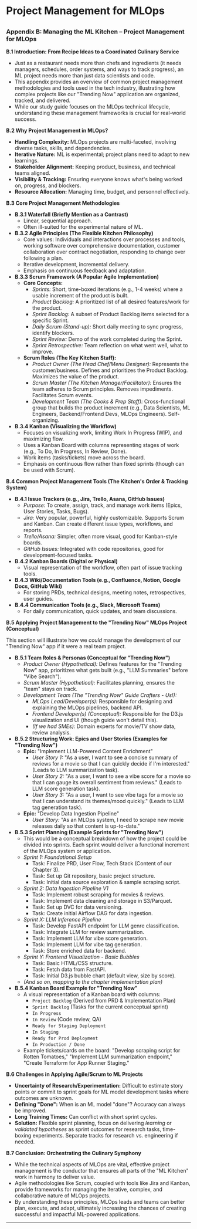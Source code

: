# Project Management for MLOps
##
### Appendix B: Managing the ML Kitchen – Project Management for MLOps

**B.1 Introduction: From Recipe Ideas to a Coordinated Culinary Service**

*   Just as a restaurant needs more than chefs and ingredients (it needs managers, schedules, order systems, and ways to track progress), an ML project needs more than just data scientists and code.
*   This appendix provides an overview of common project management methodologies and tools used in the tech industry, illustrating how complex projects like our "Trending Now" application are organized, tracked, and delivered.
*   While our study guide focuses on the MLOps technical lifecycle, understanding these management frameworks is crucial for real-world success.

**B.2 Why Project Management in MLOps?**

*   **Handling Complexity:** MLOps projects are multi-faceted, involving diverse tasks, skills, and dependencies.
*   **Iterative Nature:** ML is experimental; project plans need to adapt to new learnings.
*   **Stakeholder Alignment:** Keeping product, business, and technical teams aligned.
*   **Visibility & Tracking:** Ensuring everyone knows what's being worked on, progress, and blockers.
*   **Resource Allocation:** Managing time, budget, and personnel effectively.

**B.3 Core Project Management Methodologies**

*   **B.3.1 Waterfall (Briefly Mention as a Contrast)**
    *   Linear, sequential approach.
    *   Often ill-suited for the experimental nature of ML.
*   **B.3.2 Agile Principles (The Flexible Kitchen Philosophy)**
    *   Core values: Individuals and interactions over processes and tools, working software over comprehensive documentation, customer collaboration over contract negotiation, responding to change over following a plan.
    *   Iterative development, incremental delivery.
    *   Emphasis on continuous feedback and adaptation.
*   **B.3.3 Scrum Framework (A Popular Agile Implementation)**
    *   **Core Concepts:**
        *   *Sprints:* Short, time-boxed iterations (e.g., 1-4 weeks) where a usable increment of the product is built.
        *   *Product Backlog:* A prioritized list of all desired features/work for the product.
        *   *Sprint Backlog:* A subset of Product Backlog items selected for a specific Sprint.
        *   *Daily Scrum (Stand-up):* Short daily meeting to sync progress, identify blockers.
        *   *Sprint Review:* Demo of the work completed during the Sprint.
        *   *Sprint Retrospective:* Team reflection on what went well, what to improve.
    *   **Scrum Roles (The Key Kitchen Staff):**
        *   *Product Owner (The Head Chef/Menu Designer):* Represents the customer/business. Defines and prioritizes the Product Backlog. Maximizes the value of the product.
        *   *Scrum Master (The Kitchen Manager/Facilitator):* Ensures the team adheres to Scrum principles. Removes impediments. Facilitates Scrum events.
        *   *Development Team (The Cooks & Prep Staff):* Cross-functional group that builds the product increment (e.g., Data Scientists, ML Engineers, Backend/Frontend Devs, MLOps Engineers). Self-organizing.
*   **B.3.4 Kanban (Visualizing the Workflow)**
    *   Focuses on visualizing work, limiting Work In Progress (WIP), and maximizing flow.
    *   Uses a Kanban Board with columns representing stages of work (e.g., To Do, In Progress, In Review, Done).
    *   Work items (tasks/tickets) move across the board.
    *   Emphasis on continuous flow rather than fixed sprints (though can be used with Scrum).

**B.4 Common Project Management Tools (The Kitchen's Order & Tracking System)**

*   **B.4.1 Issue Trackers (e.g., Jira, Trello, Asana, GitHub Issues)**
    *   *Purpose:* To create, assign, track, and manage work items (Epics, User Stories, Tasks, Bugs).
    *   *Jira:* Very popular, powerful, highly customizable. Supports Scrum and Kanban. Can create different issue types, workflows, and reports.
    *   *Trello/Asana:* Simpler, often more visual, good for Kanban-style boards.
    *   *GitHub Issues:* Integrated with code repositories, good for development-focused tasks.
*   **B.4.2 Kanban Boards (Digital or Physical)**
    *   Visual representation of the workflow, often part of issue tracking tools.
*   **B.4.3 Wiki/Documentation Tools (e.g., Confluence, Notion, Google Docs, GitHub Wiki)**
    *   For storing PRDs, technical designs, meeting notes, retrospectives, user guides.
*   **B.4.4 Communication Tools (e.g., Slack, Microsoft Teams)**
    *   For daily communication, quick updates, and team discussions.

**B.5 Applying Project Management to the "Trending Now" MLOps Project (Conceptual)**

This section will illustrate how we *could* manage the development of our "Trending Now" app if it were a real team project.

*   **B.5.1 Team Roles & Personas (Conceptual for "Trending Now")**
    *   *Product Owner (Hypothetical):* Defines features for the "Trending Now" app, prioritizes what gets built (e.g., "LLM Summaries" before "Vibe Search").
    *   *Scrum Master (Hypothetical):* Facilitates planning, ensures the "team" stays on track.
    *   *Development Team (The "Trending Now" Guide Crafters - Us!):*
        *   *MLOps Lead/Developer(s):* Responsible for designing and explaining the MLOps pipelines, backend API.
        *   *Frontend Developer(s) (Conceptual):* Responsible for the D3.js visualization and UI (though guide won't detail this).
        *   *(If we had SMEs):* Domain experts for movie/TV show data, review analysis.
*   **B.5.2 Structuring Work: Epics and User Stories (Examples for "Trending Now")**
    *   **Epic:** "Implement LLM-Powered Content Enrichment"
        *   *User Story 1:* "As a user, I want to see a concise summary of reviews for a movie so that I can quickly decide if I'm interested." (Leads to LLM summarization task).
        *   *User Story 2:* "As a user, I want to see a vibe score for a movie so that I can gauge its overall sentiment from reviews." (Leads to LLM score generation task).
        *   *User Story 3:* "As a user, I want to see vibe tags for a movie so that I can understand its themes/mood quickly." (Leads to LLM tag generation task).
    *   **Epic:** "Develop Data Ingestion Pipeline"
        *   *User Story:* "As an MLOps system, I need to scrape new movie releases daily so that content is up-to-date."
*   **B.5.3 Sprint Planning (Example Sprints for "Trending Now")**
    *   This would be a conceptual breakdown of how the project could be divided into sprints. Each sprint would deliver a functional increment of the MLOps system or application.
    *   *Sprint 1: Foundational Setup*
        *   Task: Finalize PRD, User Flow, Tech Stack (Content of our Chapter 3).
        *   Task: Set up Git repository, basic project structure.
        *   Task: Initial data source exploration & sample scraping script.
    *   *Sprint 2: Data Ingestion Pipeline V1*
        *   Task: Implement robust scraping for movies & reviews.
        *   Task: Implement data cleaning and storage in S3/Parquet.
        *   Task: Set up DVC for data versioning.
        *   Task: Create initial Airflow DAG for data ingestion.
    *   *Sprint X: LLM Inference Pipeline*
        *   Task: Develop FastAPI endpoint for LLM genre classification.
        *   Task: Integrate LLM for review summarization.
        *   Task: Implement LLM for vibe score generation.
        *   Task: Implement LLM for vibe tag generation.
        *   Task: Store enriched data for backend.
    *   *Sprint Y: Frontend Visualization - Basic Bubbles*
        *   Task: Basic HTML/CSS structure.
        *   Task: Fetch data from FastAPI.
        *   Task: Initial D3.js bubble chart (default view, size by score).
    *   *(And so on, mapping to the chapter implementation plan)*
*   **B.5.4 Kanban Board Example for "Trending Now"**
    *   A visual representation of a Kanban board with columns:
        *   `Project Backlog` (Derived from PRD & Implementation Plan)
        *   `Sprint Backlog` (Tasks for the current conceptual sprint)
        *   `In Progress`
        *   `In Review` (Code review, QA)
        *   `Ready for Staging Deployment`
        *   `In Staging`
        *   `Ready for Prod Deployment`
        *   `In Production / Done`
    *   Example tickets/cards on the board: "Develop scraping script for Rotten Tomatoes," "Implement LLM summarization endpoint," "Create Terraform for App Runner Staging."

**B.6 Challenges in Applying Agile/Scrum to ML Projects**

*   **Uncertainty of Research/Experimentation:** Difficult to estimate story points or commit to sprint goals for ML model development tasks where outcomes are unknown.
*   **Defining "Done":** When is an ML model "done"? Accuracy can always be improved.
*   **Long Training Times:** Can conflict with short sprint cycles.
*   **Solution:** Flexible sprint planning, focus on delivering *learning* or *validated hypotheses* as sprint outcomes for research tasks, time-boxing experiments. Separate tracks for research vs. engineering if needed.

**B.7 Conclusion: Orchestrating the Culinary Symphony**

*   While the technical aspects of MLOps are vital, effective project management is the conductor that ensures all parts of the "ML Kitchen" work in harmony to deliver value.
*   Agile methodologies like Scrum, coupled with tools like Jira and Kanban, provide frameworks for managing the iterative, complex, and collaborative nature of MLOps projects.
*   By understanding these principles, MLOps leads and teams can better plan, execute, and adapt, ultimately increasing the chances of creating successful and impactful ML-powered applications.

---